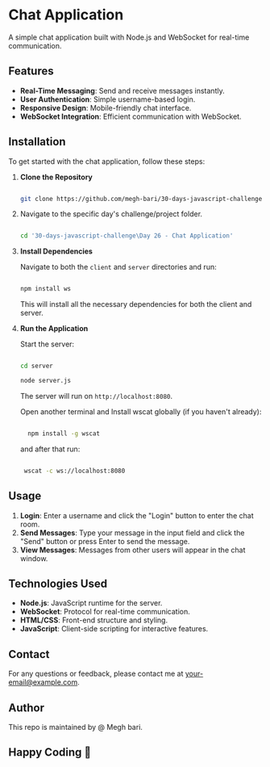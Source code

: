 # Chat Application

A simple chat application built with Node.js and WebSocket for real-time communication.

## Features

- **Real-Time Messaging**: Send and receive messages instantly.
- **User Authentication**: Simple username-based login.
- **Responsive Design**: Mobile-friendly chat interface.
- **WebSocket Integration**: Efficient communication with WebSocket.

## Installation

To get started with the chat application, follow these steps:

1. **Clone the Repository**

   ```bash

   git clone https://github.com/megh-bari/30-days-javascript-challenge

   ```
2. Navigate to the specific day's challenge/project folder.

   ```bash

   cd '30-days-javascript-challenge\Day 26 - Chat Application'

   ```

3. **Install Dependencies**

   Navigate to both the `client` and `server` directories and run:

   ```bash

   npm install ws

   ```

   This will install all the necessary dependencies for both the client and server.

4. **Run the Application**

   Start the server:

   ```bash

   cd server

   node server.js

   ```

   The server will run on `http://localhost:8080`.

   Open another terminal and Install wscat globally (if you haven't already):

   ```bash

     npm install -g wscat

   ```

   and after that run:

   ```bash

    wscat -c ws://localhost:8080

    ```

## Usage

1. **Login**: Enter a username and click the "Login" button to enter the chat room.
2. **Send Messages**: Type your message in the input field and click the "Send" button or press Enter to send the message.
3. **View Messages**: Messages from other users will appear in the chat window.

## Technologies Used

- **Node.js**: JavaScript runtime for the server.
- **WebSocket**: Protocol for real-time communication.
- **HTML/CSS**: Front-end structure and styling.
- **JavaScript**: Client-side scripting for interactive features.

## Contact

For any questions or feedback, please contact me at [your-email@example.com](mailto:meghbari01@gmail.com).

## Author

This repo is maintained by @ Megh bari.

## Happy Coding 🎈
